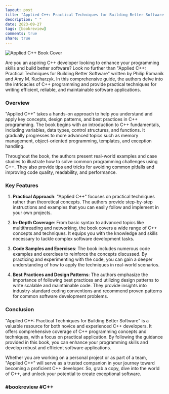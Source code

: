 ```yaml
---
layout: post
title: "Applied C++: Practical Techniques for Building Better Software by Philip Romanik and Amy M. Kucharzyk"
description: " "
date: 2023-09-27
tags: [bookreview]
comments: true
share: true
---
```


![Applied C++ Book Cover](https://example.com/applied-cpp-book-cover.jpg)

Are you an aspiring C++ developer looking to enhance your programming skills and build better software? Look no further than "Applied C++: Practical Techniques for Building Better Software" written by Philip Romanik and Amy M. Kucharzyk. In this comprehensive guide, the authors delve into the intricacies of C++ programming and provide practical techniques for writing efficient, reliable, and maintainable software applications.

### Overview

"Applied C++" takes a hands-on approach to help you understand and apply key concepts, design patterns, and best practices in C++ programming. The book begins with an introduction to C++ fundamentals, including variables, data types, control structures, and functions. It gradually progresses to more advanced topics such as memory management, object-oriented programming, templates, and exception handling.

Throughout the book, the authors present real-world examples and case studies to illustrate how to solve common programming challenges using C++. They also provide tips and tricks for avoiding common pitfalls and improving code quality, readability, and performance.

### Key Features

1. **Practical Approach**: "Applied C++" focuses on practical techniques rather than theoretical concepts. The authors provide step-by-step instructions and examples that you can easily follow and implement in your own projects.

2. **In-Depth Coverage**: From basic syntax to advanced topics like multithreading and networking, the book covers a wide range of C++ concepts and techniques. It equips you with the knowledge and skills necessary to tackle complex software development tasks.

3. **Code Samples and Exercises**: The book includes numerous code examples and exercises to reinforce the concepts discussed. By practicing and experimenting with the code, you can gain a deeper understanding of how to apply the techniques in real-world scenarios.

4. **Best Practices and Design Patterns**: The authors emphasize the importance of following best practices and utilizing design patterns to write scalable and maintainable code. They provide insights into industry-standard coding conventions and recommend proven patterns for common software development problems.

### Conclusion

"Applied C++: Practical Techniques for Building Better Software" is a valuable resource for both novice and experienced C++ developers. It offers comprehensive coverage of C++ programming concepts and techniques, with a focus on practical application. By following the guidance provided in this book, you can enhance your programming skills and develop robust and efficient software applications.

Whether you are working on a personal project or as part of a team, "Applied C++" will serve as a trusted companion in your journey toward becoming a proficient C++ developer. So, grab a copy, dive into the world of C++, and unlock your potential to create exceptional software.

### #bookreview #C++